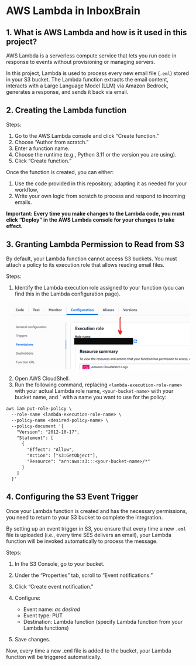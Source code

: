 # AWS Lambda in InboxBrain
## 1. What is AWS Lambda and how is it used in this project?
AWS Lambda is a serverless compute service that lets you run code in response to events without provisioning or managing servers.

In this project, Lambda is used to process every new email file (`.eml`) stored in your S3 bucket. The Lambda function extracts the email content, interacts with a Large Language Model (LLM) via Amazon Bedrock, generates a response, and sends it back via email.

## 2. Creating the Lambda function
Steps:
1. Go to the AWS Lambda console and click “Create function.”
2. Choose “Author from scratch.”
3. Enter a function name.
4. Choose the runtime (e.g., Python 3.11 or the version you are using).
5. Click “Create function.”

Once the function is created, you can either:
1. Use the code provided in this repository, adapting it as needed for your workflow,
2. Write your own logic from scratch to process and respond to incoming emails.

**Important: Every time you make changes to the Lambda code, you must click “Deploy” in the AWS Lambda console for your changes to take effect.**

## 3. Granting Lambda Permission to Read from S3
By default, your Lambda function cannot access S3 buckets. You must attach a policy to its execution role that allows reading email files.

Steps:
1. Identify the Lambda execution role assigned to your function (you can find this in the Lambda configuration page).
<div align="center">
  <img src="https://github.com/alexgaarciia/InboxBrain/blob/main/images/lambda/lambda-execution-rule.png" alt="Lambda execution rule" width="500"><br>
</div>

2. Open AWS CloudShell.
3. Run the following command, replacing `<lambda-execution-role-name>` with your actual Lambda role name, `<your-bucket-name>` with your bucket name, and `<desired-policy-name> with a name you want to use for the policy:
```
aws iam put-role-policy \
  --role-name <lambda-execution-role-name> \
  --policy-name <desired-policy-name> \
  --policy-document '{
    "Version": "2012-10-17",
    "Statement": [
      {
        "Effect": "Allow",
        "Action": ["s3:GetObject"],
        "Resource": "arn:aws:s3:::<your-bucket-name>/*"
      }
    ]
  }'
```

## 4. Configuring the S3 Event Trigger
Once your Lambda function is created and has the necessary permissions, you need to return to your S3 bucket to complete the integration.

By setting up an event trigger in S3, you ensure that every time a new `.eml` file is uploaded (i.e., every time SES delivers an email), your Lambda function will be invoked automatically to process the message.

Steps:
1. In the S3 Console, go to your bucket.
2. Under the “Properties” tab, scroll to “Event notifications.”
3. Click “Create event notification.”
4. Configure:
   - Event name: _as desired_
   - Event type: PUT
   - Destination: Lambda function (specify Lambda function from your Lambda functions)

5. Save changes.

Now, every time a new .eml file is added to the bucket, your Lambda function will be triggered automatically.
